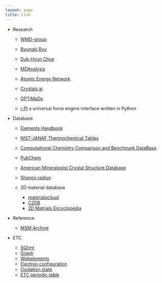 ```yaml
---
layout: page
title: Link
---
```

- Research
    - [WMD-group](https://wmd-group.github.io)

    - [Byungki Ryu](https://sites.google.com/site/cta4rbk/home)
    
    - [Duk-Hyun Choe](https://sites.google.com/site/dhchoeprofile/)
    
    - [MDAnalysis](https://www.mdanalysis.org)
    
    - [Atomic Energy Network](http://ann.atomistic.net)

    - [Crystals ai](https://crystals.ai)
    
    - [OPTiMaDe](https://www.optimade.org)
    
    - [i-PI](http://ipi-code.org) a universal force engine interface written in Python
    

- Database
    - [Elements Handbook](http://www.knowledgedoor.com)

    - [NIST-JANAF Thermochemical Tables](https://janaf.nist.gov/)
    
    - [Computational Chemistry Comparison and Benchmark DataBase](https://cccbdb.nist.gov/Intro.asp)

    - [PubChem](https://pubchem.ncbi.nlm.nih.gov) 
    
    - [American Mineralogist Crystal Structure Database](http://rruff.geo.arizona.edu/AMS/amcsd.php)  

    - [Shanon radius](http://abulafia.mt.ic.ac.uk/shannon/ptable.php)

    - 2D material database
        - [materialscloud](https://www.materialscloud.org/discover/2dstructures/dashboard/ptable)
        - [C2DB](https://cmr.fysik.dtu.dk/c2db/c2db.html)
        - [2D Matrials Encyclopedia](http://www.2dmatpedia.org)

- Reference
    - [MSM Archive](http://matprop.ru)
    
- ETC
    - [SQlimt](http://sjbyrnes.com/sq.html)
    - [Graph](https://www.desmos.com/calculator/zxgn0tozbj)
    - [Webelements](https://www.webelements.com)
    - [Electron configuration](https://sciencenotes.org/wp-content/uploads/2015/06/PeriodicTableEC2015.pdf)
    - [Oxidation state](https://i2.wp.com/www.compoundchem.com/wp-content/uploads/2015/11/The-Periodic-Table-Of-Oxidation-States-2016.png?w=3118&ssl=1)
    - [ETC periodic table](https://i0.wp.com/www.compoundchem.com/wp-content/uploads/2016/12/Periodic-Table-Group-Names-Dec-2016-Screen.png?w=3307&ssl=1)
